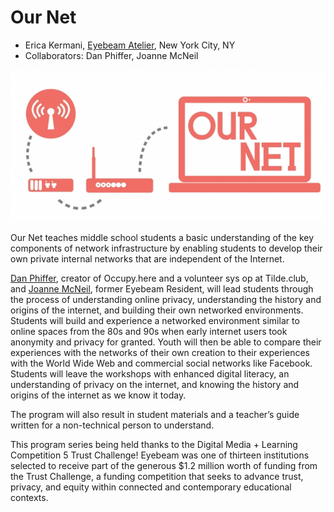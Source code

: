 # Our Net

* Erica Kermani, [Eyebeam Atelier](http://eyebeam.org/), New York City, NY
* Collaborators: Dan Phiffer, Joanne McNeil

![Our Net](ournet.jpg)

Our Net teaches middle school students a basic understanding of the key components of network infrastructure by enabling students to develop their own private internal networks that are independent of the Internet.

[Dan Phiffer](https://phiffer.org/), creator of Occupy.here and a volunteer sys op at Tilde.club, and [Joanne McNeil](http://www.joannemcneil.com/), former Eyebeam Resident, will lead students through the process of understanding online privacy, understanding the history and origins of the internet, and building their own networked environments. Students will build and experience a networked environment similar to online spaces from the 80s and 90s when early internet users took anonymity and privacy for granted. Youth will then be able to compare their experiences with the networks of their own creation to their experiences with the World Wide Web and commercial social networks like Facebook. Students will leave the workshops with enhanced digital literacy, an understanding of privacy on the internet, and knowing the history and origins of the internet as we know it today.

The program will also result in student materials and a teacher’s guide written for a non-technical person to understand.

This program series being held thanks to the Digital Media + Learning Competition 5 Trust Challenge! Eyebeam was one of thirteen institutions selected to receive part of the generous $1.2 million worth of funding from the Trust Challenge, a funding competition that seeks to advance trust, privacy, and equity within connected and contemporary educational contexts.

